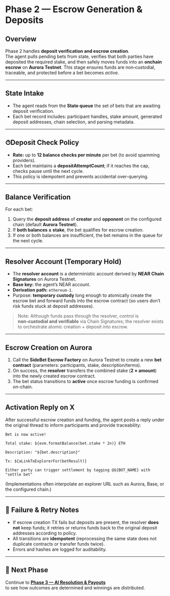 # **Phase 2 — Escrow Generation & Deposits**

## **Overview**
Phase 2 handles **deposit verification and escrow creation**.  
The agent pulls pending bets from state, verifies that both parties have deposited the required stake, and then safely moves funds into an **onchain escrow** on **Aurora Testnet**. This stage ensures funds are non‑custodial, traceable, and protected before a bet becomes *active*.

---

## **State Intake**
- The agent reads from the **State queue** the set of bets that are awaiting deposit verification.  
- Each bet record includes: participant handles, stake amount, generated deposit addresses, chain selection, and parsing metadata.

---

## ⏱**Deposit Check Policy**
- **Rate:** up to **12 balance checks per minute** per bet (to avoid spamming providers).  
- Each bet maintains a **depositAttemptCount**; if it reaches the cap, checks pause until the next cycle.  
- This policy is idempotent and prevents accidental over-querying.

---

## **Balance Verification**
For each bet:
1. Query the **deposit address** of **creator** and **opponent** on the configured chain (default **Aurora Testnet**).  
2. If **both balances ≥ stake**, the bet qualifies for escrow creation.  
3. If one or both balances are insufficient, the bet remains in the queue for the next cycle.

---

## **Resolver Account (Temporary Hold)**
- The **resolver account** is a deterministic account derived by **NEAR Chain Signatures** on Aurora Testnet.  
- **Base key:** the agent’s NEAR account.  
- **Derivation path:** `ethereum-1`.  
- Purpose: **temporary custody** long enough to atomically create the escrow bet and forward funds into the escrow contract (so users don’t risk funds stuck at deposit addresses).

> Note: Although funds pass through the resolver, control is **non‑custodial and verifiable** via Chain Signatures; the resolver exists to orchestrate atomic creation + deposit into escrow.

---

## **Escrow Creation on Aurora**
1. Call the **SideBet Escrow Factory** on Aurora Testnet to create a new **bet contract** (parameters: participants, stake, description/terms).  
2. On success, the **resolver** transfers the combined stake (**2 × amount**) into the newly created escrow contract.  
3. The bet status transitions to **active** once escrow funding is confirmed on-chain.

---

## **Activation Reply on X**
After successful escrow creation and funding, the agent posts a reply under the original thread to inform participants and provide traceability:

```text
Bet is now active!

Total stake: ${evm.formatBalance(bet.stake * 2n)} ETH

Description: "${bet.description}"

Tx: ${aLinkToExplorerFor(betResult)}

Either party can trigger settlement by tagging @${BOT_NAME} with "settle bet"
```

(Implementations often interpolate an explorer URL such as Aurora, Base, or the configured chain.)

---

## 🔄 **Failure & Retry Notes**
- If escrow creation TX fails but deposits are present, the resolver **does not** keep funds; it retries or returns funds back to the original deposit addresses according to policy.  
- All transitions are **idempotent** (reprocessing the same state does not duplicate contracts or transfer funds twice).  
- Errors and hashes are logged for auditability.

---

## 🔗 **Next Phase**
Continue to [**Phase 3 — AI Resolution & Payouts**](./phase3.md)  
to see how outcomes are determined and winnings are distributed.
